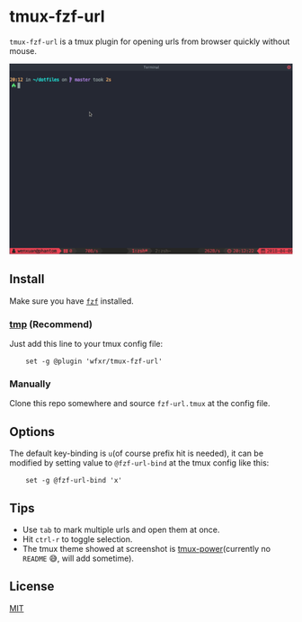 # tmux-fzf-url

`tmux-fzf-url` is a tmux plugin for opening urls from browser quickly without mouse.

![screenshot](screenshot.gif)

## Install

Make sure you have [`fzf`](https://github.com/junegunn/fzf) installed.

### [tmp](https://github.com/tmux-plugins/tpm) (Recommend)

Just add this line to your tmux config file:

``` tmux
    set -g @plugin 'wfxr/tmux-fzf-url'
```

### Manually

Clone this repo somewhere and source `fzf-url.tmux` at the config file.

## Options

The default key-binding is `u`(of course prefix hit is needed), it can be modified by
setting value to `@fzf-url-bind` at the tmux config like this:

``` tmux
    set -g @fzf-url-bind 'x'
```

## Tips

- Use `tab` to mark multiple urls and open them at once.
- Hit `ctrl-r` to toggle selection.
- The tmux theme showed at screenshot is [tmux-power](https://github.com/wfxr/tmux-power)(currently no `README` :sweat_smile:, will add sometime).

## License

[MIT](LICENSE.txt)
